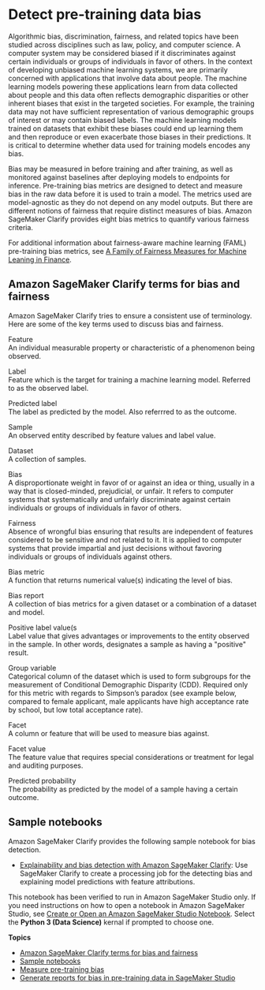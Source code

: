 # Detect pre\-training data bias<a name="clarify-detect-data-bias"></a>

Algorithmic bias, discrimination, fairness, and related topics have been studied across disciplines such as law, policy, and computer science\. A computer system may be considered biased if it discriminates against certain individuals or groups of individuals in favor of others\. In the context of developing unbiased machine learning systems, we are primarily concerned with applications that involve data about people\. The machine learning models powering these applications learn from data collected about people and this data often reflects demographic disparities or other inherent biases that exist in the targeted societies\. For example, the training data may not have sufficient representation of various demographic groups of interest or may contain biased labels\. The machine learning models trained on datasets that exhibit these biases could end up learning them and then reproduce or even exacerbate those biases in their predictions\. It is critical to determine whether data used for training models encodes any bias\.

Bias may be measured in before training and after training, as well as monitored against baselines after deploying models to endpoints for inference\. Pre\-training bias metrics are designed to detect and measure bias in the raw data before it is used to train a model\. The metrics used are model\-agnostic as they do not depend on any model outputs\. But there are different notions of fairness that require distinct measures of bias\. Amazon SageMaker Clarify provides eight bias metrics to quantify various fairness criteria\.

For additional information about fairness\-aware machine learning \(FAML\) pre\-training bias metrics, see [A Family of Fairness Measures for Machine Leaning in Finance](https://pages.awscloud.com/rs/112-TZM-766/images/Fairness.Measures.for.Machine.Learning.in.Finance.pdf)\.

## Amazon SageMaker Clarify terms for bias and fairness<a name="clarify-bias-and-fairness-terms"></a>

Amazon SageMaker Clarify tries to ensure a consistent use of terminology\. Here are some of the key terms used to discuss bias and fairness\.

Feature  
An individual measurable property or characteristic of a phenomenon being observed\.

Label  
Feature which is the target for training a machine learning model\. Referred to as the observed label\.

Predicted label  
The label as predicted by the model\. Also referrred to as the outcome\.

Sample  
An observed entity described by feature values and label value\.

Dataset  
A collection of samples\.

Bias  
A disproportionate weight in favor of or against an idea or thing, usually in a way that is closed\-minded, prejudicial, or unfair\. It refers to computer systems that systematically and unfairly discriminate against certain individuals or groups of individuals in favor of others\.

Fairness  
Absence of wrongful bias ensuring that results are independent of features considered to be sensitive and not related to it\. It is applied to computer systems that provide impartial and just decisions without favoring individuals or groups of individuals against others\.

Bias metric  
A function that returns numerical value\(s\) indicating the level of bias\.

Bias report  
A collection of bias metrics for a given dataset or a combination of a dataset and model\.

Positive label value\(s  
Label value that gives advantages or improvements to the entity observed in the sample\. In other words, designates a sample as having a "positive" result\. 

Group variable  
Categorical column of the dataset which is used to form subgroups for the measurement of Conditional Demographic Disparity \(CDD\)\. Required only for this metric with regards to Simpson’s paradox \(see example below, compared to female applicant, male applicants have high acceptance rate by school, but low total acceptance rate\)\.

Facet  
A column or feature that will be used to measure bias against\.

Facet value  
The feature value that requires special considerations or treatment for legal and auditing purposes\.

Predicted probability  
The probability as predicted by the model of a sample having a certain outcome\.

## Sample notebooks<a name="clarify-data-bias-sample-notebooks"></a>

Amazon SageMaker Clarify provides the following sample notebook for bias detection\.
+ [Explainability and bias detection with Amazon SageMaker Clarify](https://github.com/aws/amazon-sagemaker-examples/blob/master/sagemaker_processing/fairness_and_explainability/fairness_and_explainability.ipynb): Use SageMaker Clarify to create a processing job for the detecting bias and explaining model predictions with feature attributions\.

This notebook has been verified to run in Amazon SageMaker Studio only\. If you need instructions on how to open a notebook in Amazon SageMaker Studio, see [Create or Open an Amazon SageMaker Studio Notebook](notebooks-create-open.md)\. Select the **Python 3 \(Data Science\)** kernal if prompted to choose one\.

**Topics**
+ [Amazon SageMaker Clarify terms for bias and fairness](#clarify-bias-and-fairness-terms)
+ [Sample notebooks](#clarify-data-bias-sample-notebooks)
+ [Measure pre\-training bias](clarify-measure-data-bias.md)
+ [Generate reports for bias in pre\-training data in SageMaker Studio](clarify-data-bias-reports-ui.md)